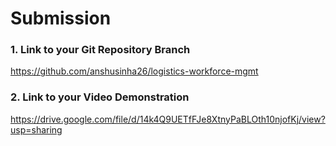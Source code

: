 # Submission


### 1. Link to your Git Repository Branch
https://github.com/anshusinha26/logistics-workforce-mgmt


### 2. Link to your Video Demonstration
https://drive.google.com/file/d/14k4Q9UETfFJe8XtnyPaBLOth10njofKj/view?usp=sharing


